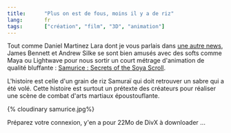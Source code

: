 ```yaml
--- 
title:      "Plus on est de fous, moins il y a de riz" 
lang:       fr 
tags:       ["création", "film", "3D", "animation"]
---
```



Tout comme Daniel Martinez Lara dont je vous parlais dans [une autre news](/2001/01/vous-connaissez-arnold.html), James Bennett et Andrew Silke se sont bien amusés avec des softs comme Maya ou Lightwave pour nous sortir un court métrage d'animation de qualité bluffante : [Samurice : Secrets of the Soya Scroll](http://www.samurice.com/).

L'histoire est celle d'un grain de riz Samuraï qui doit retrouver un sabre qui a été volé. Cette histoire est surtout un prétexte des créateurs pour réaliser une scène de combat d'arts martiaux époustouflante.

{% cloudinary samurice.jpg%}

Préparez votre connexion, y'en a pour 22Mo de DivX à downloader ...

